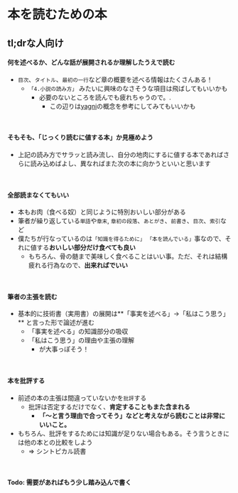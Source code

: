 # 本を読むための本

## tl;drな人向け

#### 何を述べるか、どんな話が展開されるか理解したうえで読む

- `目次`、`タイトル`、`最初の一行`など章の概要を述べる情報はたくさんある！
    - `「4.小説の読み方」` みたいに興味のなさそうな項目は飛ばしてもいいかも
        - 必要のないところを読んでも疲れちゃうので。.
            - この辺りは[yagni](https://www.google.com/search?q=yagni&oq=yagni&aqs=chrome..69i57.2707j0j1&sourceid=chrome&ie=UTF-8)の概念を参考にしてみてもいいかも

<br>

#### そもそも、「じっくり読むに値する本」か見極めよう
- 上記の読み方でサラッと読み流し、自分の地肉にするに値する本であればさらに読み込めばよし、異なればまた次の本に向かうといいと思います

<br>

#### 全部読まなくてもいい
- 本もお肉（食べる奴）と同じように特別おいしい部分がある
- 筆者が繰り返している`単語`や`章末`, `章初の段落`、`あとがき`、`前書き`、`目次`、`索引`など
- 僕たちが行なっているのは`「知識を得るために」` `「本を読んでいる」`事なので、それに値する**おいしい部分だけ食べても良い**
    - もちろん、骨の髄まで美味しく食べることはいい事。ただ、それは結構疲れる行為なので、**出来ればでいい**

<br>

#### 筆者の主張を読む
- 基本的に技術書（実用書）の展開は**「事実を述べる」->「私はこう思う」** と言った形で論述が進む
    -  「事実を述べる」の知識部分の吸収
    -  「私はこう思う」の理由や主張の理解
        - が大事っぽそう！

<br>

#### 本を批評する
- 前述の本の主張は間違っていないかを`批評`する
    - 批評は否定するだけでなく、**肯定することもまた含まれる**
        - **「〜と言う理由で合ってそう」などと考えながら読むことは非常にいいこと。**
- もちろん、批評をするためには知識が足りない場合もある。そう言うときには他の本との比較をしよう
    - => シントピカル読書

<br>

#### Todo: 需要があればもう少し踏み込んで書く
